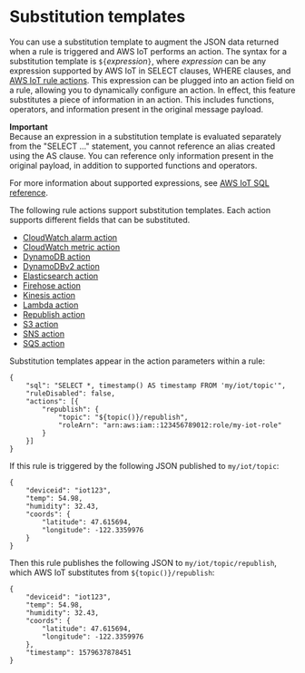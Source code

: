 # Substitution templates<a name="iot-substitution-templates"></a>

You can use a substitution template to augment the JSON data returned when a rule is triggered and AWS IoT performs an action\. The syntax for a substitution template is `${`*expression*`}`, where *expression* can be any expression supported by AWS IoT in SELECT clauses, WHERE clauses, and [AWS IoT rule actions](iot-rule-actions.md)\. This expression can be plugged into an action field on a rule, allowing you to dynamically configure an action\. In effect, this feature substitutes a piece of information in an action\. This includes functions, operators, and information present in the original message payload\.

**Important**  
Because an expression in a substitution template is evaluated separately from the "SELECT \.\.\." statement, you cannot reference an alias created using the AS clause\. You can reference only information present in the original payload, in addition to supported functions and operators\.

For more information about supported expressions, see [AWS IoT SQL reference](iot-sql-reference.md)\.

The following rule actions support substitution templates\. Each action supports different fields that can be substituted\.
+ [CloudWatch alarm action](iot-rule-actions.md#cloudwatch-alarm-action)
+ [CloudWatch metric action](iot-rule-actions.md#cloudwatch-metric-action)
+ [DynamoDB action](iot-rule-actions.md#dynamodb-rule)
+ [DynamoDBv2 action](iot-rule-actions.md#dynamodb-v2-rule)
+ [Elasticsearch action](iot-rule-actions.md#elasticsearch-rule)
+ [Firehose action](iot-rule-actions.md#firehose-rule)
+ [Kinesis action](iot-rule-actions.md#kinesis-rule)
+ [Lambda action](iot-rule-actions.md#lambda-rule)
+ [Republish action](iot-rule-actions.md#republish-rule)
+ [S3 action](iot-rule-actions.md#s3-rule)
+ [SNS action](iot-rule-actions.md#sns-rule)
+ [SQS action](iot-rule-actions.md#sqs-rule)

Substitution templates appear in the action parameters within a rule: 

```
{
    "sql": "SELECT *, timestamp() AS timestamp FROM 'my/iot/topic'",
    "ruleDisabled": false,
    "actions": [{
        "republish": {
            "topic": "${topic()}/republish",
            "roleArn": "arn:aws:iam::123456789012:role/my-iot-role"
        }
    }]
}
```

If this rule is triggered by the following JSON published to `my/iot/topic`:

```
{
    "deviceid": "iot123",
    "temp": 54.98,
    "humidity": 32.43,
    "coords": {
        "latitude": 47.615694,
        "longitude": -122.3359976
    }
}
```

Then this rule publishes the following JSON to `my/iot/topic/republish`, which AWS IoT substitutes from `${topic()}/republish`:

```
{
    "deviceid": "iot123",
    "temp": 54.98,
    "humidity": 32.43,
    "coords": {
        "latitude": 47.615694,
        "longitude": -122.3359976
    },
    "timestamp": 1579637878451
}
```
